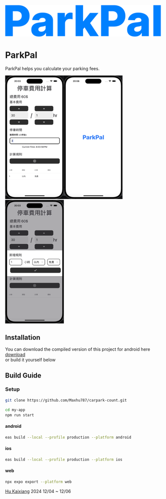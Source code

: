 <img width="1000px" src="./ParkPal.png"/>

# ParkPal

ParkPal helps you calculate your parking fees.

<img height="400px" src="./demo-2.png" /><img height="400px" src="./demo-1.png" /><img height="400px"  src="./demo-3.png" />

## Installation

You can download the compiled version of this project for android here <a href="https://github.com/Maxhu787/carpark-count/blob/main/android-build.apk">download</a>
<br/>or build it yourself below

## Build Guide

### Setup

```bash
git clone https://github.com/Maxhu787/carpark-count.git
```

```bash
cd my-app
npm run start
```

#### android

```bash
eas build --local --profile production --platform android
```

#### ios

```bash
eas build --local --profile production --platform ios
```

#### web

```bash
npx expo export --platform web
```

<a href="https://maxhu787.github.io/">Hu Kaixiang</a> 2024 12/04 ~ 12/06<br/>
